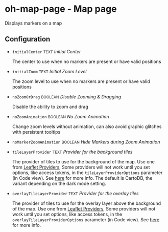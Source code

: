 # oh-map-page - Map page

<!-- GENERATED componentDescription -->
Displays markers on a map
<!-- GENERATED /componentDescription -->

## Configuration

<!-- GENERATED props -->

- `initialCenter` <small>TEXT</small> _Initial Center_

  The center to use when no markers are present or have valid positions

- `initialZoom` <small>TEXT</small> _Initial Zoom Level_

  The zoom level to use when no markers are present or have valid positions

- `noZoomOrDrag` <small>BOOLEAN</small> _Disable Zooming & Dragging_

  Disable the ability to zoom and drag

- `noZoomAnimation` <small>BOOLEAN</small> _No Zoom Animation_

  Change zoom levels without animation, can also avoid graphic glitches with persistent tooltips

- `noMarkerZoomAnimation` <small>BOOLEAN</small> _Hide Markers during Zoom Animation_

- `tileLayerProvider` <small>TEXT</small> _Provider for the background tiles_

  The provider of tiles to use for the background of the map. Use one from <a class="external text-color-blue" target="_blank" href="http://leaflet-extras.github.io/leaflet-providers/preview/">Leaflet Providers</a>, Some providers will not work until you set options, like access tokens, in the <code>tileLayerProviderOptions</code> parameter (in Code view). See <a class="external text-color-blue" target="_blank" href="https://github.com/leaflet-extras/leaflet-providers#providers-requiring-registration">here</a> for more info. The default is CartoDB, the variant depending on the dark mode setting.

- `overlayTileLayerProvider` <small>TEXT</small> _Provider for the overlay tiles_

  The provider of tiles to use for the overlay layer above the background of the map. Use one from <a class="external text-color-blue" target="_blank" href="http://leaflet-extras.github.io/leaflet-providers/preview/">Leaflet Providers</a>, Some providers will not work until you set options, like access tokens, in the <code>overlayTileLayerProviderOptions</code> parameter (in Code view). See <a class="external text-color-blue" target="_blank" href="https://github.com/leaflet-extras/leaflet-providers#providers-requiring-registration">here</a> for more info. 

<!-- GENERATED /props -->
